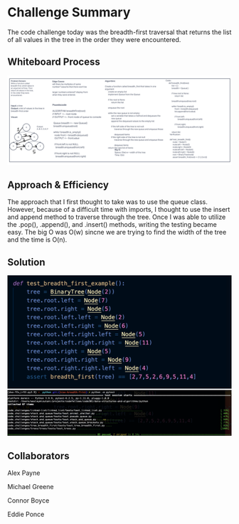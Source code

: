 # Challenge Summary

The code challenge today was the breadth-first traversal that returns the list of all values in the tree in the order they were encountered.

## Whiteboard Process

![Whiteboard](./images/whiteboard.png)

## Approach & Efficiency
<!-- What approach did you take? Why? What is the Big O space/time for this approach? -->
The approach that I first thought to take was to use the queue class. However, because of a difficult time with imports, I thought to use the insert and append method to traverse through the tree. Once I was able to utilize the .pop(), .append(), and .insert() methods, writing the testing became easy. The big O was O(w) sincne we are trying to find the width of the tree and the time is O(n).

## Solution

![Test](./images/test.png)
![Pytest](./images/pytest.png)

## Collaborators

Alex Payne

Michael Greene

Connor Boyce

Eddie Ponce
